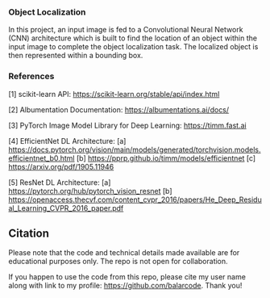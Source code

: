 ### Object Localization

In this project, an input image is fed to a Convolutional Neural Network (CNN) architecture which is built to find the location of an object within the input image to complete the object localization task. The localized object is then represented within a bounding box.

### References

[1] scikit-learn API: https://scikit-learn.org/stable/api/index.html

[2] Albumentation Documentation: https://albumentations.ai/docs/

[3] PyTorch Image Model Library for Deep Learning: https://timm.fast.ai

[4] EfficientNet DL Architecture: [a] https://docs.pytorch.org/vision/main/models/generated/torchvision.models.efficientnet_b0.html [b] https://pprp.github.io/timm/models/efficientnet [c] https://arxiv.org/pdf/1905.11946

[5] ResNet DL Architecture: [a] https://pytorch.org/hub/pytorch_vision_resnet [b] https://openaccess.thecvf.com/content_cvpr_2016/papers/He_Deep_Residual_Learning_CVPR_2016_paper.pdf

## Citation

Please note that the code and technical details made available are for educational purposes only. The repo is not open for collaboration.

If you happen to use the code from this repo, please cite my user name along with link to my profile: https://github.com/balarcode. Thank you!
